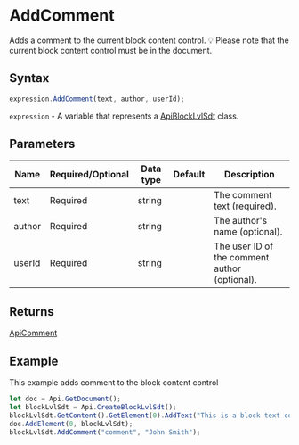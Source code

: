 # AddComment

Adds a comment to the current block content control.
💡 Please note that the current block content control must be in the document.

## Syntax

```javascript
expression.AddComment(text, author, userId);
```

`expression` - A variable that represents a [ApiBlockLvlSdt](../ApiBlockLvlSdt.md) class.

## Parameters

| **Name** | **Required/Optional** | **Data type** | **Default** | **Description** |
| ------------- | ------------- | ------------- | ------------- | ------------- |
| text | Required | string |  | The comment text (required). |
| author | Required | string |  | The author's name (optional). |
| userId | Required | string |  | The user ID of the comment author (optional). |

## Returns

[ApiComment](../../ApiComment/ApiComment.md)

## Example

This example adds comment to the block content control

```javascript editor-docx
let doc = Api.GetDocument();
let blockLvlSdt = Api.CreateBlockLvlSdt();
blockLvlSdt.GetContent().GetElement(0).AddText("This is a block text content control.");
doc.AddElement(0, blockLvlSdt);
blockLvlSdt.AddComment("comment", "John Smith");
```
